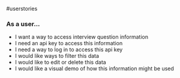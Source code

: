 #userstories

### As a user... 
- I want a way to access interview question information
- I need an api key to access this information
- I need a way to log in to access this api key 
- I would like ways to filter this data 
- I would like to edit or delete this data 
- I would like a visual demo of how this information might be used 